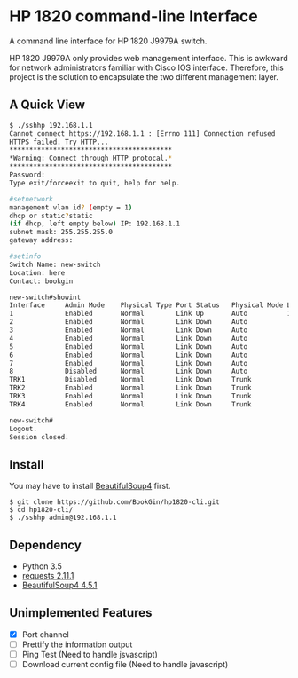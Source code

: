 # HP 1820 command-line Interface 

A command line interface for HP 1820 J9979A switch. 

HP 1820 J9979A only provides web management interface. This is awkward for network administrators familiar with Cisco IOS interface. Therefore, this project is the solution to encapsulate the two different management layer.

## A Quick View
```sh
$ ./sshhp 192.168.1.1
Cannot connect https://192.168.1.1 : [Errno 111] Connection refused
HTTPS failed. Try HTTP...
*****************************************
*Warning: Connect through HTTP protocal.*
*****************************************
Password: 
Type exit/forceexit to quit, help for help.

#setnetwork
management vlan id? (empty = 1)
dhcp or static?static
(if dhcp, left empty below) IP: 192.168.1.1
subnet mask: 255.255.255.0
gateway address: 

#setinfo
Switch Name: new-switch
Location: here
Contact: bookgin

new-switch#showint
Interface     Admin Mode    Physical Type Port Status   Physical Mode Link Speed    MTU           
1             Enabled       Normal        Link Up       Auto          100 Mbps Full Duplex1518          
2             Enabled       Normal        Link Down     Auto                        1518          
3             Enabled       Normal        Link Down     Auto                        1518          
4             Enabled       Normal        Link Down     Auto                        1518          
5             Enabled       Normal        Link Down     Auto                        1518          
6             Enabled       Normal        Link Down     Auto                        1518          
7             Enabled       Normal        Link Down     Auto                        1518          
8             Disabled      Normal        Link Down     Auto                        1518          
TRK1          Disabled      Normal        Link Down     Trunk                       1518          
TRK2          Enabled       Normal        Link Down     Trunk                       1518          
TRK3          Enabled       Normal        Link Down     Trunk                       1518          
TRK4          Enabled       Normal        Link Down     Trunk                       1518          

new-switch#
Logout.
Session closed.
```
## Install

You may have to install [BeautifulSoup4](https://pypi.python.org/pypi/beautifulsoup4) first.

```
$ git clone https://github.com/BookGin/hp1820-cli.git
$ cd hp1820-cli/
$ ./sshhp admin@192.168.1.1
```

## Dependency

- Python 3.5
- [requests 2.11.1](https://pypi.python.org/pypi/requests)
- [BeautifulSoup4 4.5.1](https://pypi.python.org/pypi/beautifulsoup4)

## Unimplemented Features

- [x] Port channel 
- [ ] Prettify the information output
- [ ] Ping Test (Need to handle jsvascript)
- [ ] Download current config file (Need to handle javascript)
